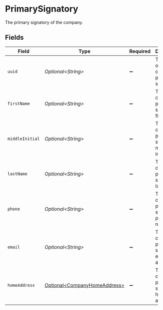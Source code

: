 # PrimarySignatory

The primary signatory of the company.


## Fields

| Field                                                                          | Type                                                                           | Required                                                                       | Description                                                                    |
| ------------------------------------------------------------------------------ | ------------------------------------------------------------------------------ | ------------------------------------------------------------------------------ | ------------------------------------------------------------------------------ |
| `uuid`                                                                         | *Optional\<String>*                                                            | :heavy_minus_sign:                                                             | The UUID of the company's primary signatory.                                   |
| `firstName`                                                                    | *Optional\<String>*                                                            | :heavy_minus_sign:                                                             | The company's primary signatory's first name.                                  |
| `middleInitial`                                                                | *Optional\<String>*                                                            | :heavy_minus_sign:                                                             | The company's primary signatory's middle initial.                              |
| `lastName`                                                                     | *Optional\<String>*                                                            | :heavy_minus_sign:                                                             | The company's primary signatory's last name.                                   |
| `phone`                                                                        | *Optional\<String>*                                                            | :heavy_minus_sign:                                                             | The company's primary signatory's phone number.                                |
| `email`                                                                        | *Optional\<String>*                                                            | :heavy_minus_sign:                                                             | The company's primary signatory's email address.                               |
| `homeAddress`                                                                  | [Optional\<CompanyHomeAddress>](../../models/components/CompanyHomeAddress.md) | :heavy_minus_sign:                                                             | The company's primary signatory's home address.                                |